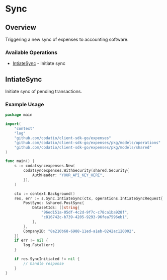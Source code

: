 # Sync

## Overview

Triggering a new sync of expenses to accounting software.

### Available Operations

* [IntiateSync](#intiatesync) - Initiate sync

## IntiateSync

Initiate sync of pending transactions.

### Example Usage

```go
package main

import(
	"context"
	"log"
	"github.com/codatio/client-sdk-go/expenses"
	"github.com/codatio/client-sdk-go/expenses/pkg/models/operations"
	"github.com/codatio/client-sdk-go/expenses/pkg/models/shared"
)

func main() {
    s := codatsyncexpenses.New(
        codatsyncexpenses.WithSecurity(shared.Security{
            AuthHeader: "YOUR_API_KEY_HERE",
        }),
    )

    ctx := context.Background()
    res, err := s.Sync.IntiateSync(ctx, operations.IntiateSyncRequest{
        PostSync: &shared.PostSync{
            DatasetIds: []string{
                "96ed151a-05df-4c2d-9f7c-c78ca1ba928f",
                "c816742c-b739-4205-9293-96fea7596eb1",
            },
        },
        CompanyID: "8a210b68-6988-11ed-a1eb-0242ac120002",
    })
    if err != nil {
        log.Fatal(err)
    }

    if res.SyncInitiated != nil {
        // handle response
    }
}
```

